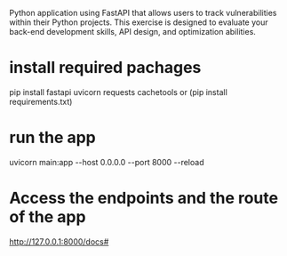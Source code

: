 Python application using FastAPI that allows users to track vulnerabilities within their Python projects. 
This exercise is designed to evaluate your back-end development skills, API design, and optimization abilities.

# install required pachages
pip install fastapi uvicorn requests cachetools or (pip install requirements.txt)
# run the app
uvicorn main:app --host 0.0.0.0 --port 8000 --reload
# Access the endpoints and the route of the app
http://127.0.0.1:8000/docs#
